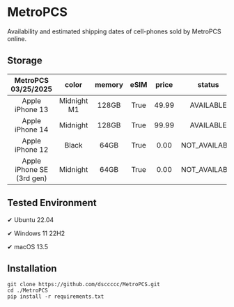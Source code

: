 # MetroPCS
Availability and estimated shipping dates of cell-phones sold by MetroPCS online.
## Storage
|MetroPCS 03/25/2025|color|memory|eSIM|price|status|shipping from|shipping to|
|:--:|:--:|:--:|:--:|:--:|:--:|:--:|:--:|
|Apple iPhone 13|Midnight M1|128GB|True|49.99|AVAILABLE|03/25/2025|03/28/2025|
|Apple iPhone 14|Midnight|128GB|True|99.99|AVAILABLE|03/25/2025|03/28/2025|
|Apple iPhone 12|Black|64GB|True|0.00|NOT_AVAILABLE|04/01/2025|04/07/2025|
|Apple iPhone SE (3rd gen)|Midnight|64GB|True|0.00|NOT_AVAILABLE|04/01/2025|04/07/2025|

## Tested Environment
✔ Ubuntu 22.04

✔ Windows 11 22H2

✔ macOS 13.5
## Installation
```
git clone https://github.com/dsccccc/MetroPCS.git
cd ./MetroPCS
pip install -r requirements.txt
```
